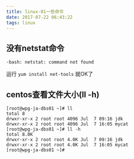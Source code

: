 ```yaml
---
title: linux-01一些命令
date: 2017-07-22 06:43:22
tags: linux
---
```

## 没有netstat命令
``-bash: netstat: command not found``

运行  ```yum install net-tools```  就OK了

## centos查看文件大小(ll -h)

```
[root@wpg-ja-dbs01 ~]# ll
total 8
drwxr-xr-x 2 root root 4096 Jul  7 09:16 jdk
drwxr-xr-x 2 root root 4096 Jul  7 16:05 mycat
[root@wpg-ja-dbs01 ~]# ll -h
total 8.0K
drwxr-xr-x 2 root root 4.0K Jul  7 09:16 jdk
drwxr-xr-x 2 root root 4.0K Jul  7 16:05 mycat
[root@wpg-ja-dbs01 ~]#
```
